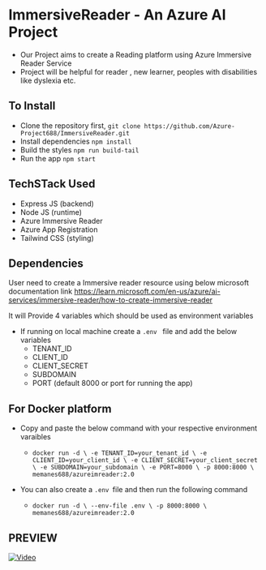 ﻿# ImmersiveReader - An Azure AI Project 
- Our Project aims to create a Reading platform using Azure Immersive Reader Service
- Project will be helpful for reader , new learner, peoples with disabilities like dyslexia etc.

## To Install 
- Clone the repository first, `git clone https://github.com/Azure-Project688/ImmersiveReader.git`
- Install dependencies `npm install`
- Build the styles `npm run build-tail`
- Run the app `npm start`


## TechSTack Used 
- Express JS (backend)
- Node JS (runtime)
- Azure Immersive Reader
- Azure App Registration
- Tailwind CSS (styling)

## Dependencies
User need to create a Immersive reader resource using below microsoft documentation link
https://learn.microsoft.com/en-us/azure/ai-services/immersive-reader/how-to-create-immersive-reader

It will Provide 4 variables which should be used as environment variables 
- If running on local machine create a `.env ` file and add the below variables
    - TENANT_ID
    - CLIENT_ID
    - CLIENT_SECRET
    - SUBDOMAIN
    - PORT (default 8000 or port for running the app)

## For Docker platform 
- Copy and paste the below command with your respective environment varaibles
    - `docker run -d \
        -e TENANT_ID=your_tenant_id \
        -e CLIENT_ID=your_client_id \
        -e CLIENT_SECRET=your_client_secret \
        -e SUBDOMAIN=your_subdomain \
        -e PORT=8000 \
        -p 8000:8000 \
        memanes688/azureimreader:2.0
    `
  
- You can also create a `.env `file and then run the following command
    - `docker run -d \
        --env-file .env \
        -p 8000:8000 \
        memanes688/azureimreader:2.0
    `

## PREVIEW
[![Video](https://img.youtube.com/vi/YOUR_VIDEO_ID/maxresdefault.jpg)](https://www.youtube.com/watch?v=YOUR_VIDEO_ID)

